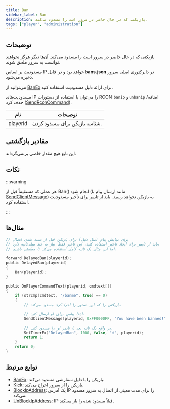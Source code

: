 ```yaml
---
title: Ban
sidebar_label: Ban
description: بازیکنی که در حال حاضر در سرور است را مسدود می‌کند.
tags: ["player", "administration"]
---
```


## توضیحات

بازیکنی که در حال حاضر در سرور است را مسدود می‌کند. آن‌ها دیگر هرگز نخواهند توانست به سرور ملحق شوند.

مسدودیت بر اساس IP خواهد بود و در فایل **bans.json** در دایرکتوری اصلی سرور ذخیره می‌شود.

می‌توانید از [BanEx](BanEx) برای ارائه دلیل مسدودیت استفاده کنید.

مسدودیت‌های IP را می‌توان با استفاده از دستورات RCON `banip` و `unbanip` اضافه/حذف کرد ([SendRconCommand](SendRconCommand)).

| نام      | توضیحات                       |
| -------- | ---------------------------- |
| playerid | شناسه بازیکن برای مسدود کردن. |

## مقادیر بازگشتی

این تابع هیچ مقدار خاصی برنمی‌گرداند.

## نکات

:::warning

هر عملی که مستقیماً قبل از Ban() انجام شود (مانند ارسال پیام با [SendClientMessage](SendClientMessage)) به بازیکن نخواهد رسید. باید از تایمر برای تأخیر مسدودیت استفاده کرد.

:::

## مثال‌ها

```c
// برای نمایش پیام (مثل دلیل) برای بازیکن قبل از بسته شدن اتصال
// باید از تایمر برای ایجاد تأخیر استفاده کنید. این تأخیر فقط نیاز به چند میلی‌ثانیه دارد،
// اما این مثال یک ثانیه کامل استفاده می‌کند تا مطمئن باشیم.

forward DelayedBan(playerid);
public DelayedBan(playerid)
{
    Ban(playerid);
}

public OnPlayerCommandText(playerid, cmdtext[])
{
    if (strcmp(cmdtext, "/banme", true) == 0)
    {
        // بازیکنی را که این دستور را اجرا کرد مسدود می‌کند.

        // ابتدا پیامی برای او ارسال کنید.
        SendClientMessage(playerid, 0xFF0000FF, "You have been banned!");

        // در واقع یک ثانیه بعد با تایمر او را مسدود کنید.
        SetTimerEx("DelayedBan", 1000, false, "d", playerid);
        return 1;
    }
    return 0;
}
```

## توابع مرتبط

- [BanEx](BanEx): بازیکن را با دلیل سفارشی مسدود می‌کند.
- [Kick](Kick): بازیکن را از سرور اخراج می‌کند.
- [BlockIpAddress](BlockIpAddress): یک آدرس IP را برای مدت معینی از اتصال به سرور مسدود می‌کند.
- [UnBlockIpAddress](UnBlockIpAddress): IP قبلاً مسدود شده را باز می‌کند.
